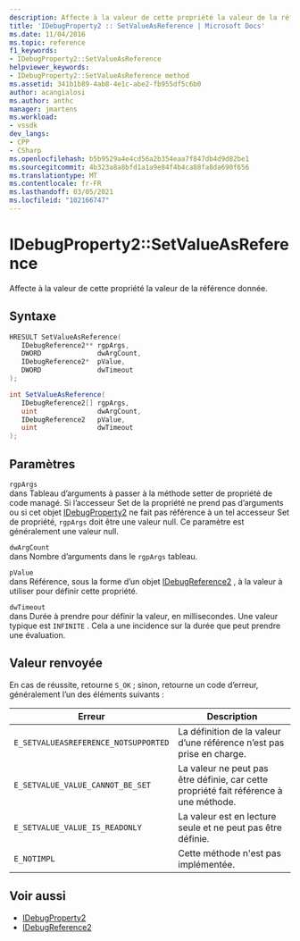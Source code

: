 ```yaml
---
description: Affecte à la valeur de cette propriété la valeur de la référence donnée.
title: 'IDebugProperty2 :: SetValueAsReference | Microsoft Docs'
ms.date: 11/04/2016
ms.topic: reference
f1_keywords:
- IDebugProperty2::SetValueAsReference
helpviewer_keywords:
- IDebugProperty2::SetValueAsReference method
ms.assetid: 341b1b89-4ab8-4e1c-abe2-fb955df5c6b0
author: acangialosi
ms.author: anthc
manager: jmartens
ms.workload:
- vssdk
dev_langs:
- CPP
- CSharp
ms.openlocfilehash: b5b9529a4e4cd56a2b354eaa7f847db4d9d82be1
ms.sourcegitcommit: 4b323a8a8bfd1a1a9e84f4b4ca88fa8da690f656
ms.translationtype: MT
ms.contentlocale: fr-FR
ms.lasthandoff: 03/05/2021
ms.locfileid: "102166747"
---
```

# <a name="idebugproperty2setvalueasreference"></a>IDebugProperty2::SetValueAsReference
Affecte à la valeur de cette propriété la valeur de la référence donnée.

## <a name="syntax"></a>Syntaxe

```cpp
HRESULT SetValueAsReference(
   IDebugReference2** rgpArgs,
   DWORD              dwArgCount,
   IDebugReference2*  pValue,
   DWORD              dwTimeout
);
```

```csharp
int SetValueAsReference(
   IDebugReference2[] rgpArgs,
   uint               dwArgCount,
   IDebugReference2   pValue,
   uint               dwTimeout
);
```

## <a name="parameters"></a>Paramètres
`rgpArgs`\
dans Tableau d’arguments à passer à la méthode setter de propriété de code managé. Si l’accesseur Set de la propriété ne prend pas d’arguments ou si cet objet [IDebugProperty2](../../../extensibility/debugger/reference/idebugproperty2.md) ne fait pas référence à un tel accesseur Set de propriété, `rgpArgs` doit être une valeur null. Ce paramètre est généralement une valeur null.

`dwArgCount`\
dans Nombre d’arguments dans le `rgpArgs` tableau.

`pValue`\
dans Référence, sous la forme d’un objet [IDebugReference2](../../../extensibility/debugger/reference/idebugreference2.md) , à la valeur à utiliser pour définir cette propriété.

`dwTimeout`\
dans Durée à prendre pour définir la valeur, en millisecondes. Une valeur typique est `INFINITE` . Cela a une incidence sur la durée que peut prendre une évaluation.

## <a name="return-value"></a>Valeur renvoyée
 En cas de réussite, retourne `S_OK` ; sinon, retourne un code d’erreur, généralement l’un des éléments suivants :

|Erreur|Description|
|-----------|-----------------|
|`E_SETVALUEASREFERENCE_NOTSUPPORTED`|La définition de la valeur d’une référence n’est pas prise en charge.|
|`E_SETVALUE_VALUE_CANNOT_BE_SET`|La valeur ne peut pas être définie, car cette propriété fait référence à une méthode.|
|`E_SETVALUE_VALUE_IS_READONLY`|La valeur est en lecture seule et ne peut pas être définie.|
|`E_NOTIMPL`|Cette méthode n'est pas implémentée.|

## <a name="see-also"></a>Voir aussi
- [IDebugProperty2](../../../extensibility/debugger/reference/idebugproperty2.md)
- [IDebugReference2](../../../extensibility/debugger/reference/idebugreference2.md)
